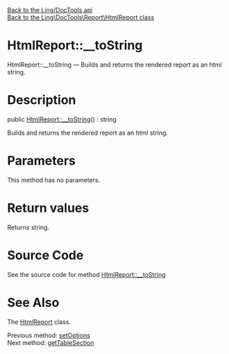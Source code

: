 [Back to the Ling/DocTools api](https://github.com/lingtalfi/DocTools/blob/master/doc/api/Ling/DocTools.md)<br>
[Back to the Ling\DocTools\Report\HtmlReport class](https://github.com/lingtalfi/DocTools/blob/master/doc/api/Ling/DocTools/Report/HtmlReport.md)


HtmlReport::__toString
================



HtmlReport::__toString — Builds and returns the rendered report as an html string.




Description
================


public [HtmlReport::__toString](https://github.com/lingtalfi/DocTools/blob/master/doc/api/Ling/DocTools/Report/HtmlReport/__toString.md)() : string




Builds and returns the rendered report as an html string.




Parameters
================

This method has no parameters.


Return values
================

Returns string.








Source Code
===========
See the source code for method [HtmlReport::__toString](https://github.com/lingtalfi/DocTools/blob/master/Report/HtmlReport.php#L79-L495)


See Also
================

The [HtmlReport](https://github.com/lingtalfi/DocTools/blob/master/doc/api/Ling/DocTools/Report/HtmlReport.md) class.

Previous method: [setOptions](https://github.com/lingtalfi/DocTools/blob/master/doc/api/Ling/DocTools/Report/HtmlReport/setOptions.md)<br>Next method: [getTableSection](https://github.com/lingtalfi/DocTools/blob/master/doc/api/Ling/DocTools/Report/HtmlReport/getTableSection.md)<br>

